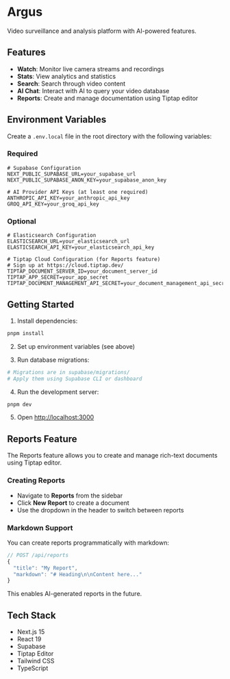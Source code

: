 # Argus

Video surveillance and analysis platform with AI-powered features.

## Features

- **Watch**: Monitor live camera streams and recordings
- **Stats**: View analytics and statistics
- **Search**: Search through video content
- **AI Chat**: Interact with AI to query your video database
- **Reports**: Create and manage documentation using Tiptap editor

## Environment Variables

Create a `.env.local` file in the root directory with the following variables:

### Required

```env
# Supabase Configuration
NEXT_PUBLIC_SUPABASE_URL=your_supabase_url
NEXT_PUBLIC_SUPABASE_ANON_KEY=your_supabase_anon_key

# AI Provider API Keys (at least one required)
ANTHROPIC_API_KEY=your_anthropic_api_key
GROQ_API_KEY=your_groq_api_key
```

### Optional

```env
# Elasticsearch Configuration
ELASTICSEARCH_URL=your_elasticsearch_url
ELASTICSEARCH_API_KEY=your_elasticsearch_api_key

# Tiptap Cloud Configuration (for Reports feature)
# Sign up at https://cloud.tiptap.dev/
TIPTAP_DOCUMENT_SERVER_ID=your_document_server_id
TIPTAP_APP_SECRET=your_app_secret
TIPTAP_DOCUMENT_MANAGEMENT_API_SECRET=your_document_management_api_secret
```

## Getting Started

1. Install dependencies:
```bash
pnpm install
```

2. Set up environment variables (see above)

3. Run database migrations:
```bash
# Migrations are in supabase/migrations/
# Apply them using Supabase CLI or dashboard
```

4. Run the development server:
```bash
pnpm dev
```

5. Open [http://localhost:3000](http://localhost:3000)

## Reports Feature

The Reports feature allows you to create and manage rich-text documents using Tiptap editor.

### Creating Reports

- Navigate to **Reports** from the sidebar
- Click **New Report** to create a document
- Use the dropdown in the header to switch between reports

### Markdown Support

You can create reports programmatically with markdown:

```javascript
// POST /api/reports
{
  "title": "My Report",
  "markdown": "# Heading\n\nContent here..."
}
```

This enables AI-generated reports in the future.

## Tech Stack

- Next.js 15
- React 19
- Supabase
- Tiptap Editor
- Tailwind CSS
- TypeScript
